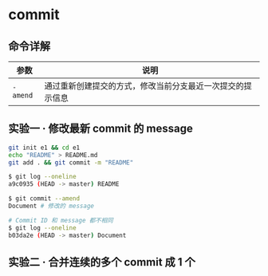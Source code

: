 # commit

## 命令详解

| 参数     | 说明                                                       |
| -------- | ---------------------------------------------------------- |
| `-amend` | 通过重新创建提交的方式，修改当前分支最近一次提交的提示信息 |

## 实验一 · 修改最新 commit 的 message

```bash
git init e1 && cd e1
echo "README" > README.md
git add . && git commit -m "README"
```

```bash
$ git log --oneline
a9c0935 (HEAD -> master) README
```

```bash
$ git commit --amend
Document # 修改的 message
```

```bash
# Commit ID 和 message 都不相同
$ git log --oneline
b03da2e (HEAD -> master) Document
```

## 实验二 · 合并连续的多个 commit 成 1 个
